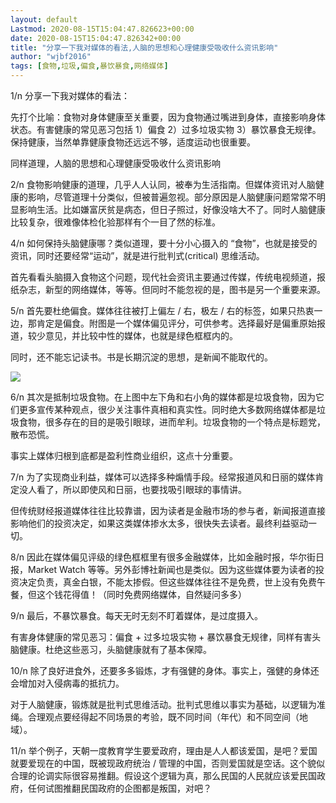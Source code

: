 ```yaml
---
layout: default
Lastmod: 2020-08-15T15:04:47.826623+00:00
date: 2020-08-15T15:04:47.826342+00:00
title: "分享一下我对媒体的看法,人脑的思想和心理健康受吸收什么资讯影响"
author: "wjbf2016"
tags: [食物,垃圾,偏食,暴饮暴食,网络媒体]
---
```


1/n 分享一下我对媒体的看法：

先打个比喻：食物对身体健康至关重要，因为食物通过嘴进到身体，直接影响身体状态。有害健康的常见恶习包括 1）偏食 2）过多垃圾实物 3）暴饮暴食无规律。保持健康，当然单靠健康食物还远远不够，适度运动也很重要。

同样道理，人脑的思想和心理健康受吸收什么资讯影响

2/n 食物影响健康的道理，几乎人人认同，被奉为生活指南。但媒体资讯对人脑健康的影响，尽管道理十分类似，但被普遍忽视。部分原因是人脑健康问题常常不明显影响生活。比如嫌富厌贫是病态，但日子照过，好像没啥大不了。同时人脑健康比较复杂，很难像体检化验那样有个一目了然的标准。

4/n 如何保持头脑健康哪？类似道理，要十分小心摄入的 “食物”，也就是接受的资讯，同时还要经常“运动”，就是进行批判式(critical) 思维活动。

首先看看头脑摄入食物这个问题，现代社会资讯主要通过传媒，传统电视频道，报纸杂志，新型的网络媒体，等等。但同时不能忽视的是，图书是另一个重要来源。

5/n 首先要杜绝偏食。媒体往往被打上偏左 / 右，极左 / 右的标签，如果只热衷一边，那肯定是偏食。附图是一个媒体偏见评分，可供参考。选择最好是偏重原始报道，较少意见，并比较中性的媒体，也就是绿色框框内的。

同时，还不能忘记读书。书是长期沉淀的思想，是新闻不能取代的。

![](https://images.weserv.nl/?url=https%3A//pbs.twimg.com/media/Dy-k0pyX4AAUFS0.jpg)

6/n 其次是抵制垃圾食物。在上图中左下角和右小角的媒体都是垃圾食物，因为它们更多宣传某种观点，很少关注事件真相和真实性。同时绝大多数网络媒体都是垃圾食物，很多存在的目的是吸引眼球，进而牟利。垃圾食物的一个特点是标题党，散布恐慌。

事实上媒体归根到底都是盈利性商业组织，这点十分重要。

7/n 为了实现商业利益，媒体可以选择多种煽情手段。经常报道风和日丽的媒体肯定没人看了，所以即使风和日丽，也要找吸引眼球的事情讲。

但传统财经报道媒体往往比较靠谱，因为读者是金融市场的参与者，新闻报道直接影响他们的投资决定，如果这类媒体掺水太多，很快失去读者。最终利益驱动一切。

8/n 因此在媒体偏见评级的绿色框框里有很多金融媒体，比如金融时报，华尔街日报，Market Watch 等等。另外彭博社新闻也是类似。因为这些媒体要为读者的投资决定负责，真金白银，不能太掺假。但这些媒体往往不是免费，世上没有免费午餐，但这个钱花得值！（同时免费网络媒体，自然疑问多多）

9/n 最后，不暴饮暴食。每天无时无刻不盯着媒体，是过度摄入。

有害身体健康的常见恶习：偏食 + 过多垃圾实物 + 暴饮暴食无规律，同样有害头脑健康。杜绝这些恶习，头脑健康就有了基本保障。

10/n 除了良好进食外，还要多多锻炼，才有强健的身体。事实上，强健的身体还会增加对入侵病毒的抵抗力。

对于人脑健康，锻炼就是批判式思维活动。批判式思维以事实为基础，以逻辑为准绳。合理观点要经得起不同场景的考验，既不同时间（年代）和不同空间（地域）。

11/n 举个例子，天朝一度教育学生要爱政府，理由是人人都该爱国，是吧？爱国就要爱现在的中国，既被现政府统治 / 管理的中国，否则爱国就是空话。这个貌似合理的论调实际很容易推翻。假设这个逻辑为真，那么民国的人民就应该爱民国政府，任何试图推翻民国政府的企图都是叛国，对吧？

